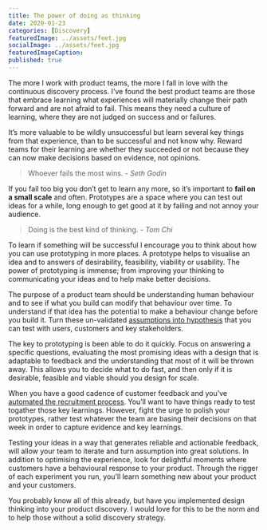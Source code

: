 ```yaml
---
title: The power of doing as thinking
date: 2020-01-23
categories: [Discovery]
featuredImage: ../assets/feet.jpg
socialImage: ../assets/feet.jpg
featuredImageCaption: 
published: true
---
```


The more I work with product teams, the more I fall in love with the continuous discovery process. I’ve found the best product teams are those that embrace learning what experiences will materially change their path forward and are not afraid to fail. This means they need a culture of learning, where they are not judged on success and or failures. 

It’s more valuable to be wildly unsuccessful but learn several key things from that experience, than to be successful and not know why. Reward teams for their learning are whether they succeeded or not because they can now make decisions based on evidence, not opinions. 

> Whoever fails the most wins. - _Seth Godin_

If you fail too big you don’t get to learn any more, so it’s important to **fail on a small scale** and often. Prototypes are a space where you can test out ideas for a while, long enough to get good at it by failing and not annoy your audience. 

> Doing is the best kind of thinking. - _Tom Chi_

To learn if something will be successful I encourage you to think about how you can use prototyping in more places. A prototype helps to visualise an idea and to answers of desirability, feasibility, viability or usability. The power of prototyping is immense; from improving your thinking to communicating your ideas and to help make better decisions. 

The purpose of a product team should be understanding human behaviour and to see if what you build can modify that behaviour over time. To understand if that idea has the potential to make a behaviour change before you build it. Turn these un-validated [assumptions into hypothesis](/assumptions-to-hypothesis) that you can test with users, customers and key stakeholders. 

The key to prototyping is been able to do it quickly. Focus on answering a specific questions, evaluating the most promising ideas with a design that is adaptable to feedback and the understanding that most of it will be thrown away. This allows you to decide what to do fast, and then only if it is desirable, feasible and viable should you design for scale.

When you have a good cadence of customer feedback and you’ve [automated the recruitment process](/deliberate-practice). You’ll want to have things ready to test togather those key learnings. However, fight the urge to polish your prototypes, rather test whatever the team are basing their decisions on that week in order to capture evidence and key learnings. 

Testing your ideas in a way that generates reliable and actionable feedback, will allow your team to iterate and turn assumption into great solutions. In addition to optimising the experience, look for delightful moments where customers have a behavioural response to your product. Through the rigger of each experiment you run, you’ll learn something new about your product and your customers. 

You probably know all of this already, but have you implemented design thinking into your product discovery. I would love for this to be the norm and to help those without a solid discovery strategy.